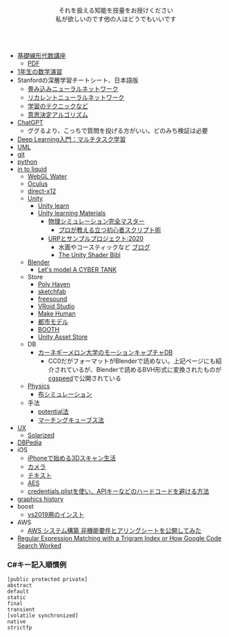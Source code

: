 <div align="center">
それを扱える知能を技量をお授けください<br>
私が欲しいのです他の人はどうでもいいです<br>
<br>
<br>
<br>
</div>

* [基礎線形代数講座](https://techblog.sega.jp/entry/2021/06/15/100000)
    * [PDF](https://drive.google.com/file/d/1vU7BCI1arG_ZyUYkAEvLi1LH1ou0pULu/view)
* [1年生の数学演習](https://lecture.ecc.u-tokyo.ac.jp/~nkiyono/)
* Stanfordの深層学習チートシート、日本語版
    * [畳み込みニューラルネットワーク](https://stanford.edu/~shervine/l/ja/teaching/cs-230/cheatsheet-convolutional-neural-networks)
    * [リカレントニューラルネットワーク](https://stanford.edu/~shervine/l/ja/teaching/cs-230/cheatsheet-recurrent-neural-networks)
    * [学習のテクニックなど](https://t.co/FDUJsvKOyI)
    * [意思決定アルゴリズム](https://algorithmsbook.com)
* [ChatGPT](https://openai.com/blog/chatgpt)
    * ググるより、こっちで質問を投げる方がいい。どのみち検証は必要
* [Deep Learning入門：マルチタスク学習](https://youtu.be/2R7CurdWmSY?si=Mxq30O1l9pHa6yU7) 
* [UML](https://github.com/Takahiro-Kunii/UML-tips)
* [git](https://github.com/Takahiro-Kunii/study-git)
* [python](https://github.com/Takahiro-Kunii/python-tips)
* [in to liquid](https://github.com/Takahiro-Kunii/in-to-liquid)
  * [WebGL Water](https://madebyevan.com/webgl-water/)
  * [Oculus](https://github.com/Takahiro-Kunii/go-oculus-go)
  * [direct-x12](https://github.com/Takahiro-Kunii/direct-x12)
  * [Unity](https://github.com/Takahiro-Kunii/unity-tips)
    * [Unity learn](https://unity.com/ja/learn)
    * [Unity learning Materials](https://learning.unity3d.jp/)
       * [物理シミュレーション完全マスター](https://learning.unity3d.jp/1167/) 
          * [プロが教える立つ初心者スクリプト術](https://www.youtube.com/watch?v=FqjM9oujyNE) 
       * [URPとサンプルプロジェクト:2020](https://learning.unity3d.jp/5560/)
          * 水面やコースティックなど [ブログ](https://blog.unity.com/technology/achieve-beautiful-scalable-and-performant-graphics-with-the-universal-render-pipeline)
          * [The Unity Shader Bibl](https://80.lv/articles/learn-more-about-shaders-in-unity-with-this-great-e-book/)
  * [Blender](https://github.com/Takahiro-Kunii/blender-tips)
     * [Let's model A CYBER TANK](https://www.youtube.com/watch?v=WkMJQy2i33k)
  * Store
    * [Poly Haven](https://polyhaven.com/)
    * [sketchfab](https://sketchfab.com/)
    * [freesound](https://freesound.org/)
    * [VRoid Studio](https://vroid.com/studio)
    * [Make Human](http://www.makehumancommunity.org)
    * [都市モデル](https://www.mlit.go.jp/plateau/learning/tpc02-1/)
    * [BOOTH](https://booth.pm/ja)
    * [Unity Asset Store](https://assetstore.unity.com)
  * DB
     * [カーネギーメロン大学のモーションキャプチャDB](http://mocap.cs.cmu.edu/)
        * CC0だがフォーマットがBlenderで読めない。上記ページにも紹介されているが、Blenderで読めるBVH形式に変換されたものが[cgspeed](https://sites.google.com/a/cgspeed.com/cgspeed/motion-capture)で公開されている
  * [Physics](https://github.com/Takahiro-Kunii/study-physics)
    * [布シミュレーション](https://github.com/Takahiro-Kunii/cloth)
  * 手法
    * [potential法](https://github.com/Takahiro-Kunii/potential)
    * [マーチングキューブス法](https://github.com/Takahiro-Kunii/marching-cubes)
* [UX](https://github.com/Takahiro-Kunii/ux-tips)
    * [Solarized](https://wired.jp/2019/07/09/very-mathematical-history-perfect-color-combination/) 
* [DBPedia](https://github.com/Takahiro-Kunii/DBPedia)
* iOS
  * [iPhoneで始める3Dスキャン生活](https://note.com/iwamah1/n/n5df9a5daaae4)
  * [カメラ](https://github.com/Takahiro-Kunii/LiveVision)
  * [テキスト](https://github.com/Takahiro-Kunii/TextToPath)
  * [AES](https://github.com/Takahiro-Kunii/AES)
  * [credentials.plistを使い、APIキーなどのハードコードを避ける方法](https://qiita.com/codelynx/items/c28bfb434e90800f7ac8)
* [graphics history](https://ohiostate.pressbooks.pub/graphicshistory/)
* boost
  * [vs2019用のインスト](https://www.pc-gear.com/post/boost-vs2019/)
* AWS
  * [AWS システム構築 非機能要件ヒアリングシートを公開してみた](https://dev.classmethod.jp/articles/survey-non-functional-requirement/)
* [Regular Expression Matching with a Trigram Index or How Google Code Search Worked](https://swtch.com/~rsc/regexp/regexp4.html)

### C#キー記入順慣例
```
[public protected private] 
abstract 
default 
static 
final 
transient 
[volatile synchronized] 
native 
strictfp
```
